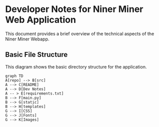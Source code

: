 # Developer Notes for Niner Miner Web Application
This document provides a brief overview of the technical aspects of
the Niner Miner Webapp.
## Basic File Structure
This diagram shows the basic directory structure for the application.
```mermaid
graph TD
A[repo] --> B[src]
A --> C[README]
A --> D[Dev Notes]
A -- > E[requirements.txt]
B --> F[main.py]
B --> G[static]
B --> H[templates]
G --> I[CSS]
G --> J[Fonts]
G --> K[Images]
```
